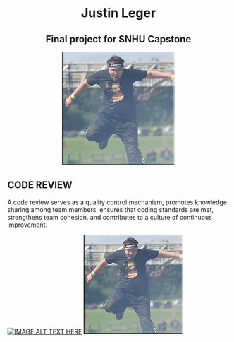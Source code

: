 <h1 align="center">Justin Leger</h1>
<h2 align="center">Final project for SNHU Capstone</h2>
<p align="center">
    <img width="256" src="self.png" alt="Picture of self">
</p>

## CODE REVIEW

A code review serves as a quality control mechanism, promotes knowledge sharing among team members, ensures that coding standards are met, strengthens team cohesion, and contributes to a culture of continuous improvement.

[![IMAGE ALT TEXT HERE](https://img.youtube.com/vi/YOUTUBE_VIDEO_ID_HERE/0.jpg)](https://www.youtube.com/watch?v=YOUTUBE_VIDEO_ID_HERE)
[![IMAGE ALT TEXT HERE](self.png)](https://youtu.be/Xp1iX9HCLvk)
